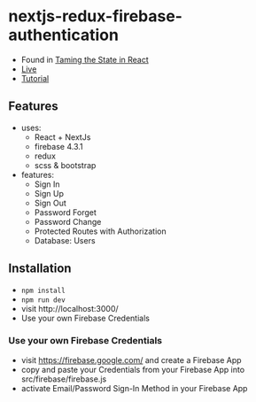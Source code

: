 # nextjs-redux-firebase-authentication

* Found in [Taming the State in React](https://roadtoreact.com/course-details?courseId=TAMING_THE_STATE)
* [Live](https://react-firebase-authentication.wieruch.com/)
* [Tutorial](https://www.robinwieruch.de/complete-firebase-authentication-react-tutorial/)

## Features

* uses:
  * React + NextJs
  * firebase 4.3.1
  * redux
  * scss & bootstrap
* features:
  * Sign In
  * Sign Up
  * Sign Out
  * Password Forget
  * Password Change
  * Protected Routes with Authorization
  * Database: Users

## Installation

* `npm install`
* `npm run dev`
* visit http://localhost:3000/
* Use your own Firebase Credentials

### Use your own Firebase Credentials

* visit https://firebase.google.com/ and create a Firebase App
* copy and paste your Credentials from your Firebase App into src/firebase/firebase.js
* activate Email/Password Sign-In Method in your Firebase App
